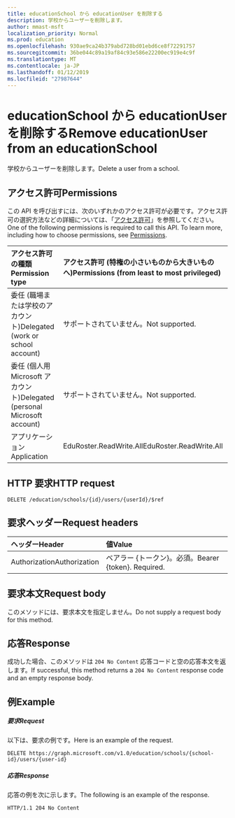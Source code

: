 ```yaml
---
title: educationSchool から educationUser を削除する
description: 学校からユーザーを削除します。
author: mmast-msft
localization_priority: Normal
ms.prod: education
ms.openlocfilehash: 930ae9ca24b379abd728bd01ebd6ce8f72291757
ms.sourcegitcommit: 36be044c89a19af84c93e586e22200ec919e4c9f
ms.translationtype: MT
ms.contentlocale: ja-JP
ms.lasthandoff: 01/12/2019
ms.locfileid: "27987644"
---
```

# <a name="remove-educationuser-from-an-educationschool"></a><span data-ttu-id="597a5-103">educationSchool から educationUser を削除する</span><span class="sxs-lookup"><span data-stu-id="597a5-103">Remove educationUser from an educationSchool</span></span>

<span data-ttu-id="597a5-104">学校からユーザーを削除します。</span><span class="sxs-lookup"><span data-stu-id="597a5-104">Delete a user from a school.</span></span>

## <a name="permissions"></a><span data-ttu-id="597a5-105">アクセス許可</span><span class="sxs-lookup"><span data-stu-id="597a5-105">Permissions</span></span>
<span data-ttu-id="597a5-p101">この API を呼び出すには、次のいずれかのアクセス許可が必要です。アクセス許可の選択方法などの詳細については、「[アクセス許可](/graph/permissions-reference)」を参照してください。</span><span class="sxs-lookup"><span data-stu-id="597a5-p101">One of the following permissions is required to call this API. To learn more, including how to choose permissions, see [Permissions](/graph/permissions-reference).</span></span>

|<span data-ttu-id="597a5-108">アクセス許可の種類</span><span class="sxs-lookup"><span data-stu-id="597a5-108">Permission type</span></span>      | <span data-ttu-id="597a5-109">アクセス許可 (特権の小さいものから大きいものへ)</span><span class="sxs-lookup"><span data-stu-id="597a5-109">Permissions (from least to most privileged)</span></span>              |
|:--------------------|:---------------------------------------------------------|
|<span data-ttu-id="597a5-110">委任 (職場または学校のアカウント)</span><span class="sxs-lookup"><span data-stu-id="597a5-110">Delegated (work or school account)</span></span> |  <span data-ttu-id="597a5-111">サポートされていません。</span><span class="sxs-lookup"><span data-stu-id="597a5-111">Not supported.</span></span>  |
|<span data-ttu-id="597a5-112">委任 (個人用 Microsoft アカウント)</span><span class="sxs-lookup"><span data-stu-id="597a5-112">Delegated (personal Microsoft account)</span></span> |  <span data-ttu-id="597a5-113">サポートされていません。</span><span class="sxs-lookup"><span data-stu-id="597a5-113">Not supported.</span></span>  |
|<span data-ttu-id="597a5-114">アプリケーション</span><span class="sxs-lookup"><span data-stu-id="597a5-114">Application</span></span> | <span data-ttu-id="597a5-115">EduRoster.ReadWrite.All</span><span class="sxs-lookup"><span data-stu-id="597a5-115">EduRoster.ReadWrite.All</span></span> | 

## <a name="http-request"></a><span data-ttu-id="597a5-116">HTTP 要求</span><span class="sxs-lookup"><span data-stu-id="597a5-116">HTTP request</span></span>
<!-- { "blockType": "ignored" } -->
```http
DELETE /education/schools/{id}/users/{userId}/$ref
```
## <a name="request-headers"></a><span data-ttu-id="597a5-117">要求ヘッダー</span><span class="sxs-lookup"><span data-stu-id="597a5-117">Request headers</span></span>
| <span data-ttu-id="597a5-118">ヘッダー</span><span class="sxs-lookup"><span data-stu-id="597a5-118">Header</span></span>       | <span data-ttu-id="597a5-119">値</span><span class="sxs-lookup"><span data-stu-id="597a5-119">Value</span></span> |
|:---------------|:--------|
| <span data-ttu-id="597a5-120">Authorization</span><span class="sxs-lookup"><span data-stu-id="597a5-120">Authorization</span></span>  | <span data-ttu-id="597a5-p102">ベアラー {トークン}。必須。</span><span class="sxs-lookup"><span data-stu-id="597a5-p102">Bearer {token}. Required.</span></span>  |

## <a name="request-body"></a><span data-ttu-id="597a5-123">要求本文</span><span class="sxs-lookup"><span data-stu-id="597a5-123">Request body</span></span>
<span data-ttu-id="597a5-124">このメソッドには、要求本文を指定しません。</span><span class="sxs-lookup"><span data-stu-id="597a5-124">Do not supply a request body for this method.</span></span>


## <a name="response"></a><span data-ttu-id="597a5-125">応答</span><span class="sxs-lookup"><span data-stu-id="597a5-125">Response</span></span>
<span data-ttu-id="597a5-126">成功した場合、このメソッドは `204 No Content` 応答コードと空の応答本文を返します。</span><span class="sxs-lookup"><span data-stu-id="597a5-126">If successful, this method returns a `204 No Content` response code and an empty response body.</span></span>

## <a name="example"></a><span data-ttu-id="597a5-127">例</span><span class="sxs-lookup"><span data-stu-id="597a5-127">Example</span></span>
##### <a name="request"></a><span data-ttu-id="597a5-128">要求</span><span class="sxs-lookup"><span data-stu-id="597a5-128">Request</span></span>
<span data-ttu-id="597a5-129">以下は、要求の例です。</span><span class="sxs-lookup"><span data-stu-id="597a5-129">Here is an example of the request.</span></span>
<!-- {
  "blockType": "request",
  "name": "create_educationclass_from_educationschool"
}-->
```http
DELETE https://graph.microsoft.com/v1.0/education/schools/{school-id}/users/{user-id}
```

##### <a name="response"></a><span data-ttu-id="597a5-130">応答</span><span class="sxs-lookup"><span data-stu-id="597a5-130">Response</span></span>
<span data-ttu-id="597a5-131">応答の例を次に示します。</span><span class="sxs-lookup"><span data-stu-id="597a5-131">The following is an example of the response.</span></span> 
<!-- {
  "blockType": "response",
  "truncated": true,
  "@odata.type": "microsoft.graph.educationClass"
} -->
```http
HTTP/1.1 204 No Content
```

<!-- uuid: 8fcb5dbc-d5aa-4681-8e31-b001d5168d79
2015-10-25 14:57:30 UTC -->
<!-- {
  "type": "#page.annotation",
  "description": "Create educationClass",
  "keywords": "",
  "section": "documentation",
  "tocPath": ""
}-->
